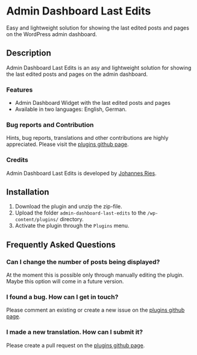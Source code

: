# Admin Dashboard Last Edits
Easy and lightweight solution for showing the last edited posts and pages on the WordPress admin dashboard.

## Description
Admin Dashboard Last Edits is an asy and lightweight solution for showing the last edited posts and pages on the admin dashboard. 

### Features
* Admin Dashboard Widget with the last edited posts and pages
* Available in two languages: English, German.

### Bug reports and Contribution
Hints, bug reports, translations and other contributions are highly appreciated. Please visit the [plugins github page](https://github.com/wpdocde/admin-dashboard-last-edits).

### Credits
Admin Dashboard Last Edits is developed by [Johannes Ries](http://wpdoc.de).

## Installation
1. Download the plugin and unzip the zip-file.
2. Upload the folder `admin-dashboard-last-edits` to the `/wp-content/plugins/` directory.
3. Activate the plugin through the `Plugins` menu.

## Frequently Asked Questions
### Can I change the number of posts being displayed?
At the moment this is possible only through manually editing the plugin. Maybe this option will come in a future version.

### I found a bug. How can I get in touch?

Please comment an existing or create a new issue on the [plugins github page](https://github.com/wpdocde/admin-dashboard-last-edits/issues).

### I made a new translation. How can I submit it?

Please create a pull request on the [plugins github page](https://github.com/wpdocde/admin-dashboard-last-edits/pulls).

